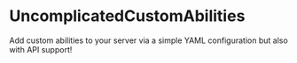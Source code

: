 # UncomplicatedCustomAbilities
Add custom abilities to your server via a simple YAML configuration but also with API support!
